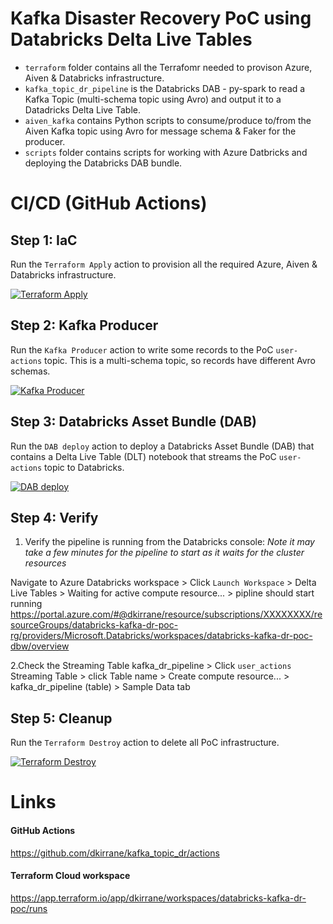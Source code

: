 # Kafka Disaster Recovery PoC using Databricks Delta Live Tables

- `terraform` folder contains all the Terrafomr needed to provison Azure, Aiven & Databricks infrastructure.
- `kafka_topic_dr_pipeline` is the Databricks DAB - py-spark to read a Kafka Topic (multi-schema topic using Avro) and output it to a Datadricks Delta Live Table.
- `aiven_kafka` contains Python scripts to consume/produce to/from the Aiven Kafka topic using Avro for message schema & Faker for the producer.
- `scripts` folder contains scripts for working with Azure Datbricks and deploying the Databricks DAB bundle. 

# CI/CD (GitHub Actions)

## Step 1: IaC

Run the `Terraform Apply` action to provision all the required Azure, Aiven & Databricks infrastructure.

[![Terraform Apply](https://github.com/dkirrane/kafka_topic_dr/actions/workflows/terraform-apply.yml/badge.svg)](https://github.com/dkirrane/kafka_topic_dr/actions/workflows/terraform-apply.yml)

## Step 2: Kafka Producer

Run the `Kafka Producer` action to write some records to the PoC `user-actions` topic.
This is a multi-schema topic, so records have different Avro schemas.

[![Kafka Producer](https://github.com/dkirrane/kafka_topic_dr/actions/workflows/kafka-producer.yml/badge.svg)](https://github.com/dkirrane/kafka_topic_dr/actions/workflows/kafka-producer.yml)

## Step 3: Databricks Asset Bundle (DAB)

Run the `DAB deploy` action to deploy a Databricks Asset Bundle (DAB) that contains a Delta Live Table (DLT) notebook that streams the PoC `user-actions` topic to Databricks.

[![DAB deploy](https://github.com/dkirrane/kafka_topic_dr/actions/workflows/dab-deploy.yml/badge.svg)](https://github.com/dkirrane/kafka_topic_dr/actions/workflows/dab-deploy.yml)

## Step 4: Verify

1. Verify the pipeline is running from the Databricks console:
   _Note it may take a few minutes for the pipeline to start as it waits for the cluster resources_

Navigate to Azure Databricks workspace > Click `Launch Workspace` > Delta Live Tables > Waiting for active compute resource... > pipline should start running
https://portal.azure.com/#@dkirrane/resource/subscriptions/XXXXXXXX/resourceGroups/databricks-kafka-dr-poc-rg/providers/Microsoft.Databricks/workspaces/databricks-kafka-dr-poc-dbw/overview

2.Check the Streaming Table
kafka_dr_pipeline > Click `user_actions` Streaming Table > click Table name > Create compute resource... > kafka_dr_pipeline (table) > Sample Data tab

## Step 5: Cleanup

Run the `Terraform Destroy` action to delete all PoC infrastructure.

[![Terraform Destroy](https://github.com/dkirrane/kafka_topic_dr/actions/workflows/terraform-destroy.yml/badge.svg)](https://github.com/dkirrane/kafka_topic_dr/actions/workflows/terraform-destroy.yml)

# Links

#### GitHub Actions

https://github.com/dkirrane/kafka_topic_dr/actions

#### Terraform Cloud workspace

https://app.terraform.io/app/dkirrane/workspaces/databricks-kafka-dr-poc/runs
